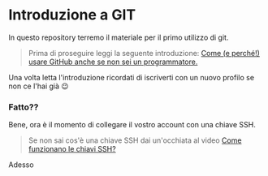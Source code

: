 # Introduzione a GIT

In questo repository terremo il materiale per il primo utilizzo di git. 
>Prima di proseguire leggi la seguente introduzione: [Come (e perché!) usare GitHub anche se non sei un programmatore.](https://github.com/marcogovoni/come-usare-github/blob/master/README.md)

Una volta letta l'introduzione ricordati di iscriverti con un nuovo profilo se non ce l'hai già :wink:

### Fatto??

Bene, ora è il momento di collegare il vostro account con una chiave SSH.
>Se non sai cos'è una chiave SSH dai un'occhiata al video [Come funzionano le chiavi SSH?](https://www.youtube.com/watch?v=6if7-0i1ykk)

Adesso

